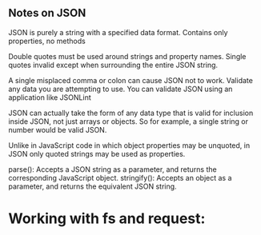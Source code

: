 Notes on JSON
-------------
JSON is purely a string with a specified data format.
	Contains only properties, no methods

Double quotes must be used around strings and property names.
	Single quotes invalid except when surrounding the entire JSON string.

A single misplaced comma or colon can cause JSON not to work.
Validate any data you are attempting to use.
You can validate JSON using an application like JSONLint

JSON can actually take the form of any data type that is valid for inclusion inside JSON,
not just arrays or objects. So for example, a single string or number would be valid JSON.

Unlike in JavaScript code in which object properties may be unquoted, in JSON only quoted strings may be used as properties.

parse(): Accepts a JSON string as a parameter, and returns the corresponding JavaScript object.
stringify(): Accepts an object as a parameter, and returns the equivalent JSON string.


Working with fs and request:
==============================

